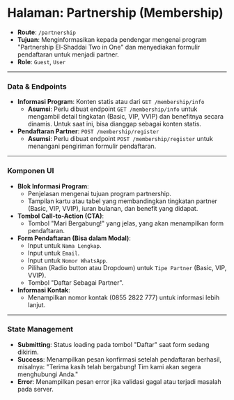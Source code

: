 # Halaman: Partnership (Membership)

- **Route**: `/partnership`
- **Tujuan**: Menginformasikan kepada pendengar mengenai program "Partnership El-Shaddai Two in One" dan menyediakan formulir pendaftaran untuk menjadi partner.
- **Role**: `Guest`, `User`

---

### Data & Endpoints

- **Informasi Program**: Konten statis atau dari `GET /membership/info`
  - **Asumsi**: Perlu dibuat endpoint `GET /membership/info` untuk mengambil detail tingkatan (Basic, VIP, VVIP) dan benefitnya secara dinamis. Untuk saat ini, bisa dianggap sebagai konten statis.
- **Pendaftaran Partner**: `POST /membership/register`
  - **Asumsi**: Perlu dibuat endpoint `POST /membership/register` untuk menangani pengiriman formulir pendaftaran.

---

### Komponen UI

- **Blok Informasi Program**:
  - Penjelasan mengenai tujuan program partnership.
  - Tampilan kartu atau tabel yang membandingkan tingkatan partner (Basic, VIP, VVIP), iuran bulanan, dan benefit yang didapat.
- **Tombol Call-to-Action (CTA)**:
  - Tombol "Mari Bergabung!" yang jelas, yang akan menampilkan form pendaftaran.
- **Form Pendaftaran (Bisa dalam Modal)**:
  - Input untuk `Nama Lengkap`.
  - Input untuk `Email`.
  - Input untuk `Nomor WhatsApp`.
  - Pilihan (Radio button atau Dropdown) untuk `Tipe Partner` (Basic, VIP, VVIP).
  - Tombol "Daftar Sebagai Partner".
- **Informasi Kontak**:
  - Menampilkan nomor kontak (0855 2822 777) untuk informasi lebih lanjut.

---

### State Management

- **Submitting**: Status loading pada tombol "Daftar" saat form sedang dikirim.
- **Success**: Menampilkan pesan konfirmasi setelah pendaftaran berhasil, misalnya: "Terima kasih telah bergabung! Tim kami akan segera menghubungi Anda."
- **Error**: Menampilkan pesan error jika validasi gagal atau terjadi masalah pada server.
